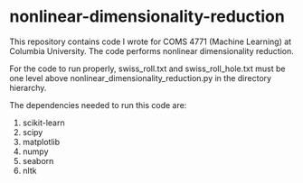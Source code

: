 # nonlinear-dimensionality-reduction
This repository contains code I wrote for COMS 4771 (Machine Learning) at Columbia University. The code performs nonlinear dimensionality reduction. 

For the code to run properly, swiss_roll.txt and swiss_roll_hole.txt must be one level above nonlinear_dimensionality_reduction.py in the directory hierarchy. 

The dependencies needed to run this code are:
1. scikit-learn
2. scipy
3. matplotlib
4. numpy
5. seaborn
6. nltk
